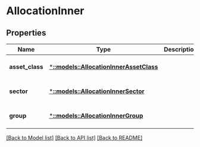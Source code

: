 # AllocationInner

## Properties
Name | Type | Description | Notes
------------ | ------------- | ------------- | -------------
**asset_class** | [***::models::AllocationInnerAssetClass**](allocation_inner_assetClass.md) |  | [optional] [default to null]
**sector** | [***::models::AllocationInnerSector**](allocation_inner_sector.md) |  | [optional] [default to null]
**group** | [***::models::AllocationInnerGroup**](allocation_inner_group.md) |  | [optional] [default to null]

[[Back to Model list]](../README.md#documentation-for-models) [[Back to API list]](../README.md#documentation-for-api-endpoints) [[Back to README]](../README.md)


